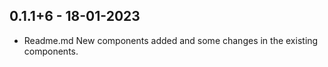 ## 0.1.1+6 - 18-01-2023

* Readme.md New components added and some changes in the existing components.